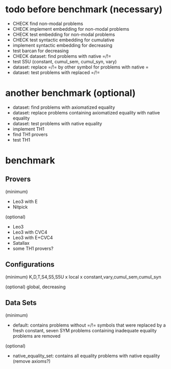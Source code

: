 # todo before benchmark (necessary)
* CHECK find non-modal problems
* CHECK implement embedding for non-modal problems 
* CHECK test embedding for non-modal problems
* CHECK test syntactic embedding for cumulative
* implement syntactic embedding for decreasing
* test barcan for decreasing
* CHECK dataset: find problems with native =/!=
* test S5U (constant, cumul_sem, cumul_syn, vary)
* dataset: replace =/!= by other symbol for problems with native =
* dataset: test problems with replaced =/!=

# another benchmark (optional)
* dataset: find problems with axiomatized equality
* dataset: replace problems containing axiomatized equality with native equality
* dataset: test problems with native equality
* implement TH1
* find TH1 provers
* test TH1

# benchmark
## Provers
(minimum)
* Leo3 with E
* Nitpick

(optional)
* Leo3
* Leo3 with CVC4
* Leo3 with E+CVC4
* Satallax
* some TH1 provers?

## Configurations
(minimum)
K,D,T,S4,S5,S5U x local x constant,vary,cumul_sem,cumul_syn

(optional)
global, decreasing

## Data Sets
(minimum)
* default: contains problems without =/!= symbols that were replaced by a fresh constant, 
           seven SYM problems containing inadequate equality problems are removed

(optional)
* native_equality_set: contains all equality problems with native equality (remove axioms?)

